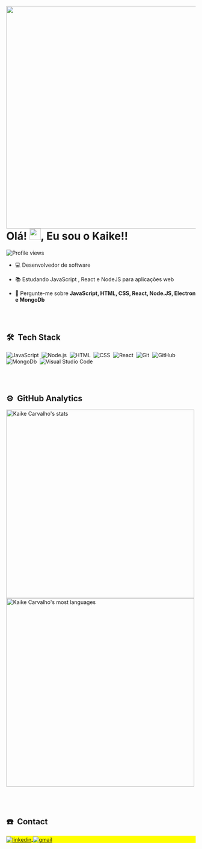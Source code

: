 <img align="right" height="590em"
src="https://raw.githubusercontent.com/gist/akiwnl/4e09035b9bf48b78bd82caad53b439df/raw/9f450b581e6d75b6197bf37db532b77978684b33/githubcard.svg"/>
<h1 align="left">Olá! <img src="https://raw.githubusercontent.com/kaueMarques/kaueMarques/master/hi.gif" height="30px">, Eu sou o Kaike!!</h1>
<p align="left"> <img src="https://komarev.com/ghpvc/?username=akiwnl&color=yellow" alt="Profile views" /> </p>

- 💻 Desenvolvedor de software 

- 📚 Estudando JavaScript , React e NodeJS para aplicações web

- 💬 Pergunte-me sobre **JavaScript, HTML, CSS, React, Node.JS, Electron e MongoDb**




<br><br>

## 🛠 &nbsp;Tech Stack

![JavaScript](https://img.shields.io/badge/-JavaScript-05122A?style=flat&logo=javascript)&nbsp;
![Node.js](https://img.shields.io/badge/-Node.js-05122A?style=flat&logo=node.js)&nbsp;
![HTML](https://img.shields.io/badge/-HTML-05122A?style=flat&logo=HTML5)&nbsp;
![CSS](https://img.shields.io/badge/-CSS-05122A?style=flat&logo=CSS3&logoColor=1572B6)&nbsp;
![React](https://img.shields.io/badge/-React-05122A?style=flat&logo=react)&nbsp;
![Git](https://img.shields.io/badge/-Git-05122A?style=flat&logo=git)&nbsp;
![GitHub](https://img.shields.io/badge/-GitHub-05122A?style=flat&logo=github)&nbsp;
![MongoDb](https://img.shields.io/badge/-MongoDb-05122A?style=flat&logo=mongodb)&nbsp;
![Visual Studio Code](https://img.shields.io/badge/-Visual%20Studio%20Code-05122A?style=flat&logo=visual-studio-code&logoColor=007ACC)&nbsp;


<br><br>

## ⚙️ &nbsp;GitHub Analytics

<p align="left">
<img width="500em" src="https://github-readme-stats.vercel.app/api?username=akiwnl&show_icons=true&theme=radical" alt="Kaike Carvalho's stats"/>
<img width="500em" src="https://github-readme-stats.vercel.app/api/top-langs/?username=akiwnl&layout=compact&theme=radical" alt="Kaike Carvalho's most languages"/>
</p>


<br><br>

## ☎️ &nbsp;Contact

<p align="left" style="background:yellow">

<a href="https://www.linkedin.com/in/kaikecarvalho/" target="_blank">
  <img align="center" src="https://img.shields.io/badge/-Kaike_Carvalho-05122A?style=flat&logo=linkedin" alt="linkedin"/>
</a>

<a href="mailto:carvalhokaike69@gmail.com" target="_blank">
 <img align="center" src="https://img.shields.io/badge/-carvalhokaike69@gmail.com-05122A?style=flat&logo=gmail" alt="gmail"/>
</a>
</p>


